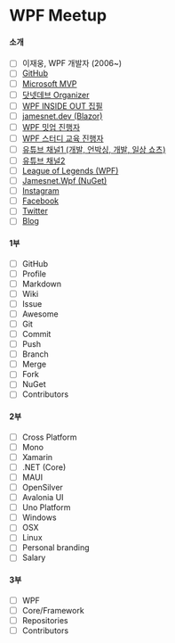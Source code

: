 # WPF Meetup

#### 소개
- [ ] 이재웅, WPF 개발자 (2006~)
- [ ] [GitHub](https://github.com/jamesnet214)
- [ ] [Microsoft MVP](https://mvp.microsoft.com/ko-KR/MVP/profile/5ca6ccaf-1cb4-ed11-b596-000d3a1ad36b)
- [ ] [닷넷데브 Organizer](https://forum.dotnetdev.kr/u/jamesnet214/summary)
- [ ] [WPF INSIDE OUT 집필](https://jamesnet.dev/books)
- [ ] [jamesnet.dev (Blazor)](https://jamesnet.dev)
- [ ] [WPF 밋업 진행자](https://github.com/jamesnet214/wpf-meetup)
- [ ] [WPF 스터디 교육 진행자](https://github.com/jamesnet214/wpf-study)
- [ ] [유튜브 채널1 (개발, 언박싱, 개발, 일상 쇼츠)](https://www.youtube.com/@jamesnet214)
- [ ] [유튜브 채널2](https://www.youtube.com/@rankinghistory_k)
- [ ] [League of Legends (WPF)](https://github.com/jamesnet214/leagueoflegends)
- [ ] [Jamesnet.Wpf (NuGet)](https://www.nuget.org/packages/Jamesnet.Wpf)
- [ ] [Instagram](https://instagram.com/jamesnet214)
- [ ] [Facebook](https://facebook.com/jamesnet214)
- [ ] [Twitter](https://twitter.com/jamesnet214)
- [ ] [Blog](https://blog.naver.com/jamesnet214)

#### 1부
- [ ] GitHub
- [ ] Profile
- [ ] Markdown
- [ ] Wiki
- [ ] Issue
- [ ] Awesome
- [ ] Git
- [ ] Commit
- [ ] Push
- [ ] Branch
- [ ] Merge
- [ ] Fork
- [ ] NuGet
- [ ] Contributors

#### 2부
- [ ] Cross Platform
- [ ] Mono
- [ ] Xamarin
- [ ] .NET (Core)
- [ ] MAUI
- [ ] OpenSilver
- [ ] Avalonia UI
- [ ] Uno Platform
- [ ] Windows
- [ ] OSX
- [ ] Linux
- [ ] Personal branding
- [ ] Salary

#### 3부
- [ ] WPF
- [ ] Core/Framework
- [ ] Repositories
- [ ] Contributors
